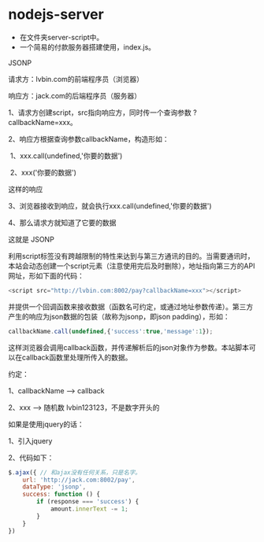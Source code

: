 # nodejs-server
- 在文件夹server-script中。
- 一个简易的付款服务器搭建使用，index.js。

JSONP

请求方：lvbin.com的前端程序员（浏览器）

响应方：jack.com的后端程序员（服务器）

1、请求方创建script，src指向响应方，同时传一个查询参数  ?callbackName=xxx。

2、响应方根据查询参数callbackName，构造形如：

​      1、xxx.call(undefined,'你要的数据') 

​      2、xxx('你要的数据')

这样的响应

3、浏览器接收到响应，就会执行xxx.call(undefined,'你要的数据') 

4、那么请求方就知道了它要的数据

这就是 JSONP

利用script标签没有跨越限制的特性来达到与第三方通讯的目的。当需要通讯时，本站会动态创建一个script元素（注意使用完后及时删除），地址指向第三方的API网址，形如下面的代码：

```javascript
<script src="http://lvbin.com:8002/pay?callbackName=xxx"></script>
```

并提供一个回调函数来接收数据（函数名可约定，或通过地址参数传递）。第三方产生的响应为json数据的包装（故称为jsonp，即json padding），形如：

```javascript
callbackName.call(undefined,{'success':true,'message':1});
```

这样浏览器会调用callback函数，并传递解析后的json对象作为参数。本站脚本可以在callback函数里处理所传入的数据。

约定：

1、callbackName --> callback

2、xxx  --> 随机数  lvbin123123，不是数字开头的



如果是使用jquery的话：

1、引入jquery

2、代码如下：

```javascript
$.ajax({ // 和ajax没有任何关系，只是名字。
    url: 'http://jack.com:8002/pay',
    dataType: 'jsonp',
    success: function () {
        if (response === 'success') {
            amount.innerText -= 1;
        }
    }
})
```

